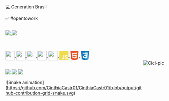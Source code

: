 
💻 Generation Brasil 

✅ #opentowork

##

 <div>
  <a href="https://github.com/cinthiacastr01">
  <img height ="180em" src="https://github-readme-stats.vercel.app/api?username=cinthiacastr01&show_icons=true&theme=bear&include_all_commits=true&count_private=true" />
  <img height ="180em" src="https://github-readme-stats.vercel.app/api/top-langs/?username=cinthiacastr01&layout=compact&langs_count=16&theme=bear" />
</div>
 
 ##

 <div style = "display: inline_block"> <br>
    <img align = "center" height = "30" width = "30" src = "https://img.icons8.com/material/452/java-coffee-cup-logo.png">
   <img align = "center" height = "30" width = "30" src = "https://user-images.githubusercontent.com/33158051/103925017-e7673b80-50e4-11eb-9379-ceb82e3f382c.png">
  <img align = "center" height = "30" width = "30" src ="https://img.shields.io/badge/MySQL-00000F?style=for-the-badge&logo=mysql&logoColor=white">
  <img align = "center" height = "30" width = "30" src = "https://cdn.iconscout.com/icon/free/png-512/typescript-1174965.png">
  <img align = "center" height = "30" width = "30" src = "https://img.shields.io/badge/Angular-DD0031?style=for-the-badge&logo=angular&logoColor=white">
   <img align = "center" height = "30" width = "30" src = "https://raw.githubusercontent.com/devicons/devicon/master/icons/javascript/javascript-plain.svg">
  <img align = "center" height = "30" width = "30" src = "https://raw.githubusercontent.com/devicons/devicon/master/icons/html5/html5-original.svg">
  <img align = "center" height = "30" width = "30" src = "https://raw.githubusercontent.com/devicons/devicon/master/icons/css3/css3-original.svg">
</div>
  <img align = "right" alt = "Cici-pic" height = "100" src = "https://share-cdn.picrew.me/shareImg/org/202110/338224_GwkNeVTA.png">
 
 ##
 
<div> 
  <a href="https://www.instagram.com/cinthiacastro.makeup/" target="_blank"><img src="https://img.shields.io/badge/-Instagram-%23E4405F?style=for-the-badge&logo=instagram&logoColor=white" target="_blank"></a>
  <a href = "mailto:mouracinthia1@gmail.com"><img src="https://img.shields.io/badge/-Gmail-%23333?style=for-the-badge&logo=gmail&logoColor=white" target="_blank"></a>
  <a href="https://www.linkedin.com/in/cinthia-castro-165100160/" target="_blank"><img src="https://img.shields.io/badge/-LinkedIn-%230077B5?style=for-the-badge&logo=linkedin&logoColor=white" target="_blank"></a> 

![Snake animation] (https://github.com/CinthiaCastr01/CinthiaCastr01/blob/output/github-contribution-grid-snake.svg)

 <div>  
 


 


 
